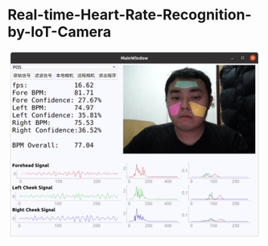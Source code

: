 # Real-time-Heart-Rate-Recognition-by-IoT-Camera
<img src="https://github.com/Xavier1999-Chen/portfolio/blob/main/pic/UI.png?raw=true" alt="UI">
